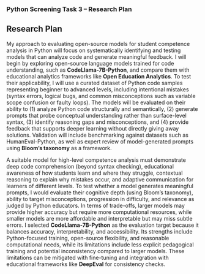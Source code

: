### Python Screening Task 3 – Research Plan
## Research Plan

My approach to evaluating open-source models for student competence analysis in Python will focus on systematically identifying and testing models that can analyze code and generate meaningful feedback. I will begin by exploring open-source language models trained for code understanding, such as **CodeLlama-7B-Python**, and compare them with educational analytics frameworks like **Open Education Analytics**. To test their applicability, I will use a curated dataset of Python code samples representing beginner to advanced levels, including intentional mistakes (syntax errors, logical bugs, and common misconceptions such as variable scope confusion or faulty loops). The models will be evaluated on their ability to 
(1) analyze Python code structurally and semantically, 
(2) generate prompts that probe conceptual understanding rather than surface-level syntax, 
(3) identify reasoning gaps and misconceptions, and 
(4) provide feedback that supports deeper learning without directly giving away solutions. Validation will include benchmarking against datasets such as HumanEval-Python, as well as expert review of model-generated prompts using **Bloom’s taxonomy** as a framework.

A suitable model for high-level competence analysis must demonstrate deep code comprehension (beyond syntax checking), educational awareness of how students learn and where they struggle, contextual reasoning to explain why mistakes occur, and adaptive communication for learners of different levels. To test whether a model generates meaningful prompts, I would evaluate their cognitive depth (using Bloom’s taxonomy), ability to target misconceptions, progression in difficulty, and relevance as judged by Python educators. In terms of trade-offs, larger models may provide higher accuracy but require more computational resources, while smaller models are more affordable and interpretable but may miss subtle errors. I selected **CodeLlama-7B-Python** as the evaluation target because it balances accuracy, interpretability, and accessibility. Its strengths include Python-focused training, open-source flexibility, and reasonable computational needs, while its limitations include less explicit pedagogical training and potential inconsistency compared to larger models. These limitations can be mitigated with fine-tuning and integration with educational frameworks like **DeepEval** for consistency checks.
